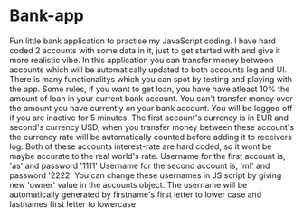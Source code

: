 # Bank-app
Fun little bank application to practise my JavaScript coding. I have hard coded 2 accounts with some data in it, just to get started with and give it more realistic vibe. In this application you can transfer money between accounts which will be automatically updated to both accounts log and UI. There is many functionalitys which you can spot by testing and playing with the app.
Some rules, if you want to get loan, you have have atleast 10% the amount of loan in your current bank account.
You can't transfer money over the amount you have currently on your bank account.
You will be logged off if you are inactive for 5 minutes.
The first account's currency is in EUR and second's currency USD, when you transfer money between these account's the currency rate will be automatically counted before adding it to receivers log. Both of these accounts interest-rate are hard coded, so it wont be maybe accurate to the real world's rate.
Username for the first account is, 'as' and password '1111'
Username for the second account is, 'ml' and password '2222'
You can change these usernames in JS script by giving new 'owner' value in the accounts object. The username will be automatically generated by firstname's first letter to lower case and lastnames first letter to lowercase
